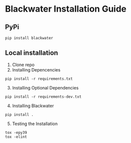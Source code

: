 # Blackwater Installation Guide

## PyPi

```shell
pip install blackwater
```

## Local installation

1. Clone repo
2. Installing Depencencies

```shell
pip install -r requirements.txt
```

3. Installing Optional Dependencies

```shell
pip install -r requirements-dev.txt
```
4. Installing Blackwater

```shell
pip install .
```

5. Testing the Installation

```shell
tox -epy39
tox -elint
```